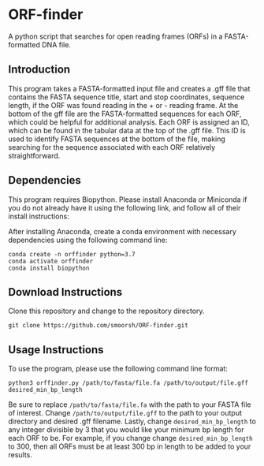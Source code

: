 # ORF-finder
A python script that searches for open reading frames (ORFs) in a FASTA-formatted DNA file.

## Introduction
This program takes a FASTA-formatted input file and creates a .gff file that contains the FASTA sequence title, start and stop coordinates, sequence length, if the ORF was found reading in the + or - reading frame. At the bottom of the gff file are the FASTA-formatted sequences for each ORF, which could be helpful for additional analysis. Each ORF is assigned an ID, which can be found in the tabular data at the top of the .gff file. This ID is used to identify FASTA sequences at the bottom of the file, making searching for the sequence associated with each ORF relatively straightforward.

## Dependencies
This program requires Biopython. Please install Anaconda or Miniconda if you do not already have it using the following link, and follow all of their install instructions:
[
](https://www.anaconda.com/docs/getting-started/anaconda/install)

After installing Anaconda, create a conda environment with necessary dependencies using the following command line:
```
conda create -n orffinder python=3.7
conda activate orffinder
conda install biopython
```

## Download Instructions

Clone this repository and change to the repository directory.
```
git clone https://github.com/smoorsh/ORF-finder.git
```

## Usage Instructions

To use the program, please use the following command line format:
```
python3 orffinder.py /path/to/fasta/file.fa /path/to/output/file.gff desired_min_bp_length
```
Be sure to replace ```/path/to/fasta/file.fa``` with the path to your FASTA file of interest.
Change ```/path/to/output/file.gff``` to the path to your output directory and desired .gff filename.
Lastly, change ```desired_min_bp_length``` to any integer divisible by 3 that you would like your minimum bp length for each ORF to be. For example, if you change change ```desired_min_bp_length``` to 300, then all ORFs must be at least 300 bp in length to be added to your results.
